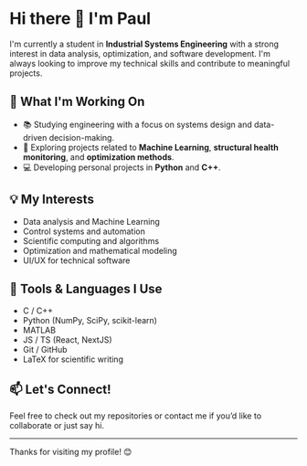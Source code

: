# Hi there 👋 I'm Paul

I'm currently a student in **Industrial Systems Engineering** with a strong interest in data analysis, optimization, and software development. I'm always looking to improve my technical skills and contribute to meaningful projects.

## 🔧 What I'm Working On

- 📚 Studying engineering with a focus on systems design and data-driven decision-making.
- 🧪 Exploring projects related to **Machine Learning**, **structural health monitoring**, and **optimization methods**.
- 💻 Developing personal projects in **Python** and **C++**.

## 💡 My Interests

- Data analysis and Machine Learning  
- Control systems and automation  
- Scientific computing and algorithms
- Optimization and mathematical modeling  
- UI/UX for technical software  

## 🚀 Tools & Languages I Use

- C / C++ 
- Python (NumPy, SciPy, scikit-learn)
- MATLAB
- JS / TS (React, NextJS)
- Git / GitHub  
- LaTeX for scientific writing  

## 📫 Let's Connect!

Feel free to check out my repositories or contact me if you’d like to collaborate or just say hi.

---

Thanks for visiting my profile! 😊
